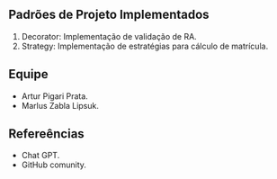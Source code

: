 ## Padrões de Projeto Implementados
1. Decorator: Implementação de validação de RA.
2. Strategy: Implementação de estratégias para cálculo de matrícula.

## Equipe
- Artur Pigari Prata.
- Marlus Zabla Lipsuk.

## Refereências
- Chat GPT.
- GitHub comunity.
